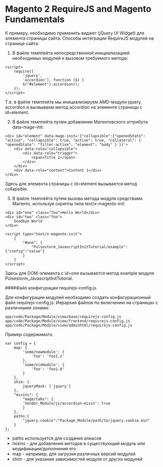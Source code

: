 # Magento 2 RequireJS and Magento Fundamentals

К примеру, необходимо применить виджет (jQuery UI Widget) для элемента страницы сайта. Способы интеграции RequireJS модулей на странице сайта:

1. В файле темплейта непосредственной инициализацией необходимых модулей и вызовом требуемого метода:
```
<script>
    require([
        'jquery',
        'accordion'], function ($) {
        $("#element").accordion();
    });
</script>
```

Т.е. в файле темплейта мы инициализируем AMD-модули jquery, accordion и вызвываем метод accordion на элементе страницы с id=element.

2. В файле темплейта путем добавления Магентовского аттрибута data-mage-init:
```
<div id="element" data-mage-init='{"collapsible":{"openedState": "active", "collapsible": true, "active": true, "collateral": { "openedState": "filter-active", "element": "body" } }}'>
    <div data-role="collapsible">
        <div data-role="trigger">
            <span>Title 1</span>
        </div>
    </div>
    <div data-role="content">Content 1</div>
</div>
```

Здесь для элемента страницы с id=element вызывается метод collapsible.

3. В файле темплейта путем вызова метода модуля средствами Магенто, используя скрипты типа text/x-magento-init:
```
<div id="one" class="foo">Hello World</div>
<div id="two" class="foo">
    Goodbye World
</div>    

<script type="text/x-magento-init">
    {
        "#one": {
            "Pulsestorm_JavascriptInitTutorial/example":{"config":"value"}          
        }
    }        
</script>
```

Здесь для DOM-элемента с id=one вызывается метод example модуля Pulsestorm_JavascriptInitTutorial.

####Файл конфигурации requirejs-config.js.

Для конфигурации модулей необходимо создать конфигурационный файл requirejs-config.js. Иерархия файлов по включению на страницах с различными зонами:
```
app/code/Package/Module/view/base/requirejs-config.js    
app/code/Package/Module/view/frontend/requirejs-config.js    
app/code/Package/Module/view/adminhtml/requirejs-config.js    
```

Пример содержимого:
```
var config = {
    map: {
        'some/newmodule': {
            'foo': 'foo1.2'
        },
        'some/oldmodule': {
            'foo': 'foo1.0'
        }
    },
    shim: {
        jqueryMask: ['jquery']
    },
    "mixins": {
        "mage/tabs": {
        'Vendor_Module/js/accordion-mixin': true
        }
    },
    paths:{
        "jquery.cookie":"Package_Module/path/to/jquery.cookie.min"
    }
};
```

- paths используется для создания алиасов
- mixins - для добавления методов в существующий модуль или модификации/дополнения его
- map - например, для загрузки различных версий модулей
- shim - для указания зависимостей модуля от других модулей